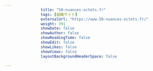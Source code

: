 ---
                title: "50-nuances-octets.fr"
                tags: [組織サイト]
                externalUrl: "https://www.50-nuances-octets.fr/"
                weight: 391
                showDate: false
                showAuthor: false
                showReadingTime: false
                showEdit: false
                showLikes: false
                showViews: false
                layoutBackgroundHeaderSpace: false
                ---

